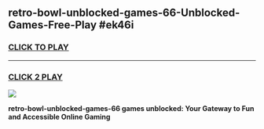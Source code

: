 
## retro-bowl-unblocked-games-66-Unblocked-Games-Free-Play #ek46i
<h3>
<a href="https://us.freeplayer.one?title=retro-bowl-unblocked-games-66&ref=9M">CLICK TO PLAY</a></h3>
<hr>

<h3>
<a href="https://us.freeplayer.one?title=retro-bowl-unblocked-games-66&ref=9M">CLICK 2 PLAY</a>
  
</h3>

<a href="https://us.freeplayer.one?title=retro-bowl-unblocked-games-66&ref=9M"><img src="https://clearcache.store/games.png"></a>


**retro-bowl-unblocked-games-66 games unblocked: Your Gateway to Fun and Accessible Online Gaming**
